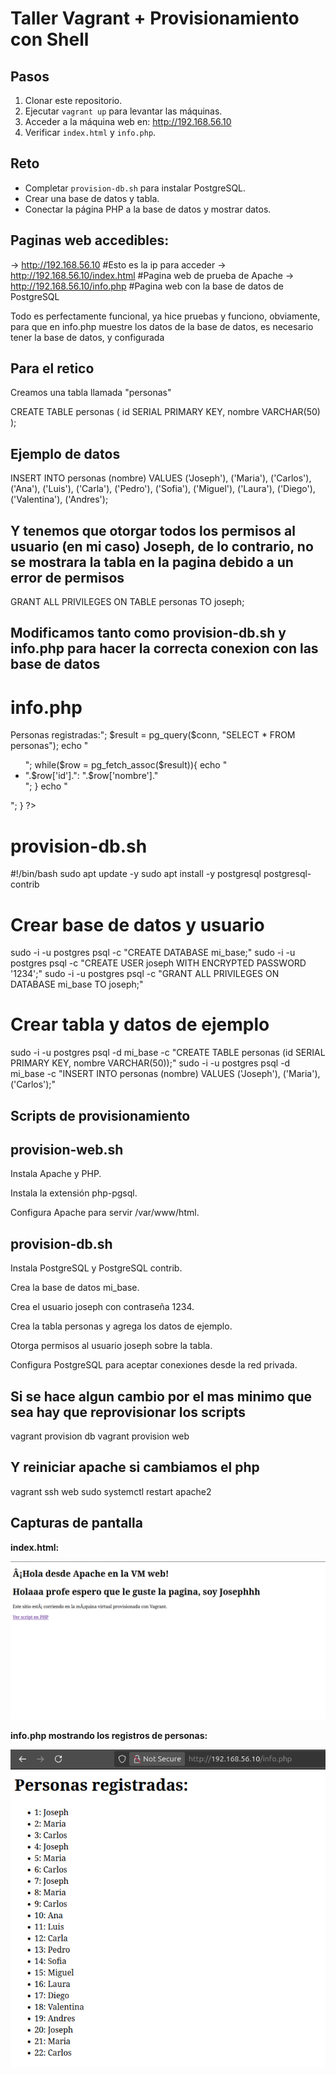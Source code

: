 # Taller Vagrant + Provisionamiento con Shell

## Pasos
1. Clonar este repositorio.
2. Ejecutar `vagrant up` para levantar las máquinas.
3. Acceder a la máquina web en: http://192.168.56.10
4. Verificar `index.html` y `info.php`.

## Reto
- Completar `provision-db.sh` para instalar PostgreSQL.
- Crear una base de datos y tabla.
- Conectar la página PHP a la base de datos y mostrar datos.

## Paginas web accedibles:
-> http://192.168.56.10 #Esto es la ip para acceder
-> http://192.168.56.10/index.html #Pagina web de prueba de Apache
-> http://192.168.56.10/info.php #Pagina web con la base de datos de PostgreSQL

Todo es perfectamente funcional, ya hice pruebas y funciono, obviamente, para que en info.php muestre los datos de la base de datos, es necesario tener la base de datos, y configurada

## Para el retico

Creamos una tabla llamada "personas"

CREATE TABLE personas (
    id SERIAL PRIMARY KEY,
    nombre VARCHAR(50)
);

## Ejemplo de datos

INSERT INTO personas (nombre) VALUES 
('Joseph'), ('Maria'), ('Carlos'), 
('Ana'), ('Luis'), ('Carla'), ('Pedro'), 
('Sofia'), ('Miguel'), ('Laura'), 
('Diego'), ('Valentina'), ('Andres');

## Y tenemos que otorgar todos los permisos al usuario (en mi caso) Joseph, de lo contrario, no se mostrara la tabla en la pagina debido a un error de permisos

GRANT ALL PRIVILEGES ON TABLE personas TO joseph;


## Modificamos tanto como provision-db.sh y info.php para hacer la correcta conexion con las base de datos

# info.php

<?php
$host = "192.168.56.11"; // IP de la VM db
$dbname = "mi_base";
$user = "joseph";
$password = "1234";

$conn = pg_connect("host=$host dbname=$dbname user=$user password=$password");

if(!$conn){
    echo "Error de conexión a la base de datos.";
} else {
    echo "<h1>Personas registradas:</h1>";
    $result = pg_query($conn, "SELECT * FROM personas");
    echo "<ul>";
    while($row = pg_fetch_assoc($result)){
        echo "<li>".$row['id'].": ".$row['nombre']."</li>";
    }
    echo "</ul>";
}
?>

# provision-db.sh

#!/bin/bash
sudo apt update -y
sudo apt install -y postgresql postgresql-contrib

# Crear base de datos y usuario
sudo -i -u postgres psql -c "CREATE DATABASE mi_base;"
sudo -i -u postgres psql -c "CREATE USER joseph WITH ENCRYPTED PASSWORD '1234';"
sudo -i -u postgres psql -c "GRANT ALL PRIVILEGES ON DATABASE mi_base TO joseph;"

# Crear tabla y datos de ejemplo
sudo -i -u postgres psql -d mi_base -c "CREATE TABLE personas (id SERIAL PRIMARY KEY, nombre VARCHAR(50));"
sudo -i -u postgres psql -d mi_base -c "INSERT INTO personas (nombre) VALUES ('Joseph'), ('Maria'), ('Carlos');"


## Scripts de provisionamiento

## provision-web.sh

Instala Apache y PHP.

Instala la extensión php-pgsql.

Configura Apache para servir /var/www/html.

## provision-db.sh

Instala PostgreSQL y PostgreSQL contrib.

Crea la base de datos mi_base.

Crea el usuario joseph con contraseña 1234.

Crea la tabla personas y agrega los datos de ejemplo.

Otorga permisos al usuario joseph sobre la tabla.

Configura PostgreSQL para aceptar conexiones desde la red privada.


## Si se hace algun cambio por el mas minimo que sea hay que reprovisionar los scripts

vagrant provision db
vagrant provision web

## Y reiniciar apache si cambiamos el php

vagrant ssh web
sudo systemctl restart apache2


## Capturas de pantalla

**index.html:**

![index](fotos/pruebaindex.png)

**info.php mostrando los registros de personas:**

![info](fotos/pruebaphp.png)

